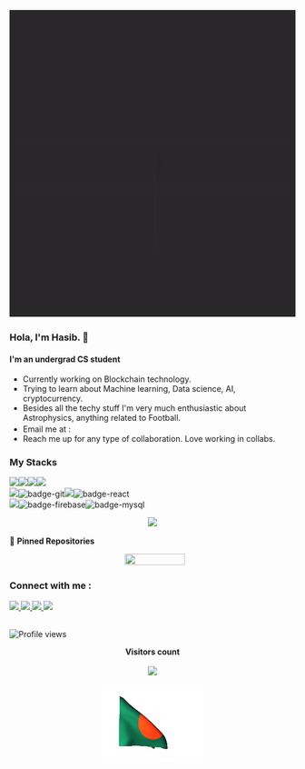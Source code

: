 
<!-- ! Intro Gif Video -->
<p align="center">
  <img height="540" width="970" src="Intro.gif"/>
</p>

### Hola, I'm Hasib. 👋

#### I'm an undergrad CS student



- Currently working on Blockchain technology. 
- Trying to learn about Machine learning, Data science, AI, cryptocurrency.
- Besides all the techy stuff I'm very much enthusiastic about Astrophysics, anything related to Football.
- Email me at : <img src="https://img.shields.io/badge/fuad13618hasib@gmail.com-c14438?style=oval&logo=Gmail&logoColor=white&link=mailto:fuad13618hasib@gmail.com" width="170" height="17">
- Reach me up for any type of collaboration. Love working in collabs.

### My Stacks
<img src="https://img.shields.io/badge/Languages-424242?style=for-the-badge&logo=plex&logoColor=FFFFFF"><img src="https://img.shields.io/badge/Java-151515?style=for-the-badge&logo=Java&logoColor=007396"><img src="https://img.shields.io/badge/C++-151515?style=for-the-badge&logo=c%2B%2B&logoColor=00599C"><img src="https://img.shields.io/badge/Python-151515?style=for-the-badge&logo=python&logoColor=3776AB"> <br/>
<img src="https://img.shields.io/badge/Frameworks-424242?style=for-the-badge&logo=IPFS&logoColor=FFFFFF">![badge-git](https://img.shields.io/badge/git-151515?style=for-the-badge&logo=git&logoColor=79740e&labelColor=151515)<img src="https://img.shields.io/badge/Anrdoid_Studio-151515?style=for-the-badge&logo=Android-Studio&logoColor=3DDC84">![badge-react](https://img.shields.io/badge/react-151515?style=for-the-badge&logo=react&logoColor=79740e&labelColor=151515) <br/>
<img src="https://img.shields.io/badge/Database-424242?style=for-the-badge&logo=Redis&logoColor=FFFFFF">![badge-firebase](https://img.shields.io/badge/firebase-151515?style=for-the-badge&logo=firebase&logoColor=79740e&labelColor=151515)![badge-mysql](https://img.shields.io/badge/mysql-151515?style=for-the-badge&logo=mysql&logoColor=79740e&labelColor=151515)

<p align="center"><img src="https://github-readme-stats.vercel.app/api?username=HaaaSiiiib&&show_icons=true&title_color=ffffff&icon_color=bb2acf&text_color=daf7dc&bg_color=151515"></p>

📌 **Pinned Repositories**
<p align="center">
<span>&nbsp;</span>
<a href="https://github.com/HaaaSiiiib/EL-evento">
<img align="center"src="https://github-readme-stats.vercel.app/api/pin/?username=HaaaSiiiib&repo=EL-evento&border_icons=true&theme=gotham" height="50%" width="46%"/>
</a>
</p>

### Connect with me :
<a href="https://www.reddit.com/user/haaasiiiib">
  <img src="https://img.shields.io/badge/haaasiiiib-151515?style=for-the-badge&logo=reddit&logoColor=white" />
</a>
<a href="https://www.linkedin.com/in/muhammad-fuad-al-hasib-b087221a1/">
  <img src="https://img.shields.io/badge/fuadalhasib-151515?style=for-the-badge&logo=linkedin&logoColor=white" />
</a>
<a href="https://www.facebook.com/fuad.ALhasib/">
  <img src="https://img.shields.io/badge/hasib-151515?style=for-the-badge&logo=facebook&logoColor=white" />
</a>
<a href="https://www.instagram.com/haaasiiiib/">
  <img src="https://img.shields.io/badge/haaasiiiib-151515?style=for-the-badge&logo=instagram&logoColor=white" />
</a>


<br />
<br />


![Profile views](https://gpvc.arturio.dev/HaaaSiiiib)

<!-- Profile Count -->
<p align="center"> 
  <b>Visitors count</b><br><br>
  <img src="https://profile-counter.glitch.me/HaaaSiiiib/count.svg" />
</p>

<!-- Bangladesh -->
<p align="center">
  <img alt="GIF" src="BD.gif"/>
</p>

